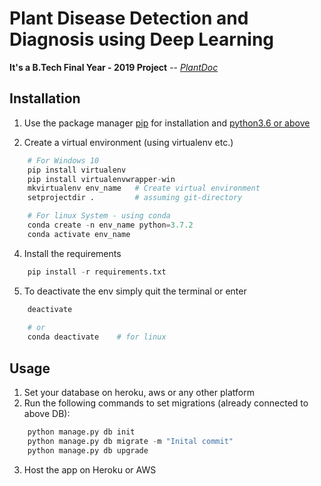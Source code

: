 # Plant Disease Detection and Diagnosis using Deep Learning

**It's a B.Tech Final Year - 2019 Project** -- [*PlantDoc*](https://plant-doc-btp2019.herokuapp.com//login/google/authorized)

## Installation

1. Use the package manager [pip](https://pip.pypa.io/en/stable/installing/) for installation and [python3.6 or above](https://www.python.org/downloads/)

2. Create a virtual environment (using virtualenv etc.)
```python
    # For Windows 10
    pip install virtualenv
    pip install virtualenvwrapper-win
    mkvirtualenv env_name   # Create virtual environment
    setprojectdir .         # assuming git-directory

    # For linux System - using conda
    conda create -n env_name python=3.7.2
    conda activate env_name
```
4. Install the requirements
```python
    pip install -r requirements.txt
```
5. To deactivate the env simply quit the terminal or enter
```python
    deactivate
    
    # or
    conda deactivate    # for linux
```

## Usage

1. Set your database on heroku, aws or any other platform
2. Run the following commands to set migrations (already connected to above DB):
```python
    python manage.py db init
    python manage.py db migrate -m "Inital commit"
    python manage.py db upgrade
```
3. Host the app on Heroku or AWS

